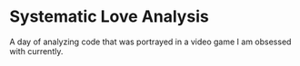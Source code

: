 # Systematic Love Analysis

A day of analyzing code that was portrayed in a video game I am obsessed with currently.
